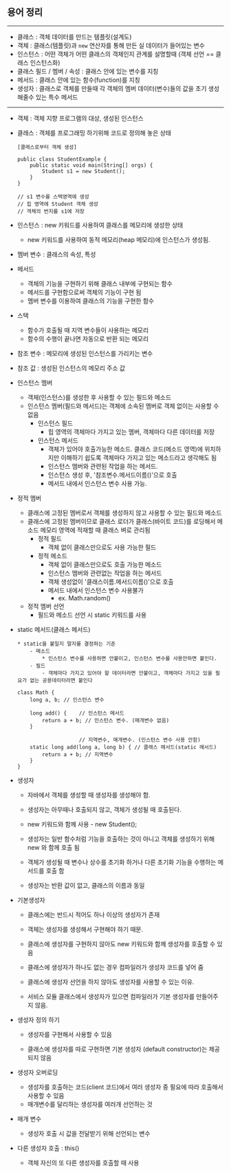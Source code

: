## 용어 정리
---
- 클래스 : 객체 데이터를 만드는 템플릿(설계도)
- 객체 : 클래스(템플릿)과 `new` 연산자를 통해 만든 실 데이터가 들어있는 변수
- 인스턴스 : 어떤 객체가 어떤 클래스의 객체인지 관계를 설명할때 (객체 선언 == 클래스 인스턴스화)
- 클래스 필드 / 멤버 / 속성 : 클래스 안에 있는 변수를 지칭
- 메서드 : 클래스 안에 있는 함수(function)를 지칭
- 생성자 : 클래스로 객체를 만들때 각 객체의 멤버 데이터(변수)들의 값을 초기 생성 해줄수 있는 특수 메서드
---


- 객체 : 객체 지향 프로그램의 대상, 생성된 인스턴스 

- 클래스 : 객체를 프로그래밍 하기위해 코드로 정의해 놓은 상태 
    ```
    [클래스로부터 객체 생성]
    
    public class StudentExample {
        public static void main(String[] orgs) {
            Student s1 = new Student();
        }
    }

    // s1 변수를 스택영역에 생성
    // 힙 영역에 Student 객체 생성
    // 객체의 번지를 s1에 저장
    ```

- 인스턴스 : new 키워드를 사용하여 클래스를 메모리에 생성한 상태 
    - new 키워드를 사용하여 동적 메모리(heap 메모리)에 인스턴스가 생성됨.

- 멤버 변수 : 클래스의 속성, 특성 

- 메서드 
    - 객체의 기능을 구현하기 위해 클래스 내부에 구현되는 함수
    - 메서드를 구현함으로써 객체의 기능이 구현 됨
    - 멤버 변수를 이용하여 클래스의 기능을 구현한 함수 
    
- 스택 
    - 함수가 호출될 때 지역 변수들이 사용하는 메모리
    - 함수의 수행이 끝나면 자동으로 반환 되는 메모리

- 참조 변수 : 메모리에 생성된 인스턴스를 가리키는 변수 

- 참조 값 : 생성된 인스턴스의 메모리 주소 값

- 인스턴스 멤버 
    - 객체(인스턴스)를 생성한 후 사용할 수 있는 필드와 메소드
    - 인스턴스 멤버(필드와 메서드)는 객체에 소속된 멤버로 객체 없이는 사용할 수 없음
        - 인스턴스 필드
            - 힙 영역의 객체마다 가지고 있는 멤버, 객체마다 다른 데이터를 저장
        - 인스턴스 메서드
            - 객체가 있어야 호출가능한 메소드. 클래스 코드(메소드 영역)에 위치하지만 이해하기 쉽도록 객체마다 가지고 있는 메소드라고 생각해도 됨
            * 인스턴스 멤버와 관련된 작업을 하는 메서드. 
            * 인스턴스 생성 후, '참조변수.메서드이름()'으로 호출
            * 메서드 내에서 인스턴스 변수 사용 가능. 

- 정적 멤버
    - 클래스에 고정된 멤버로서 객체를 생성하지 않고 사용할 수 있는 필드와 메소드
    - 클래스에 고정된 멤버이므로 클래스 로더가 클래스(바이트 코드)를 로딩해서 메소드 메모리 영역에 적재할 때 클래스 벼로 관리됨
        - 정적 필드
            - 객체 없이 클래스만으로도 사용 가능한 필드
        - 정적 메소드
            - 객체 없이 클래스만으로도 호출 가능한 메소드
            * 인스턴스 멤버와 관련없는 작업을 하는 메서드
            * 객체 생성없이 '클래스이름.메서드이름()'으로 호출
            * 메서드 내에서 인스턴스 변수 사용불가
                -  ex. Math.random()
    - 정적 멤버 선언
        - 필드와 메소드 선언 시 static 키워드를 사용
    
* static 메서드(클래스 메서드)
    
    ```
    * static을 붙일지 말지를 결정하는 기준 
        - 메소드
            * 인스턴스 변수를 사용하면 안붙이고, 인스턴스 변수를 사용안하면 붙인다. 
        - 필드
            - 객체마다 가지고 있어야 할 데이터라면 안붙이고, 객체마다 가지고 있을 필요가 없는 공용데이터라면 붙인다
    ```

    ```
    class Math {
        long a, b; // 인스턴스 변수

        long add() {    // 인스턴스 메서드
            return a + b; // 인스턴스 변수. (매개변수 없음)
        }

                        // 지역변수, 매개변수. (인스턴스 변수 사용 안함) 
        static long add(long a, long b) { // 클래스 메서드(static 메서드)
            return a + b; // 지역변수
        }
    }
    ```

- 생성자

    - 자바에서 객체를 생성할 때 생성자를 생성해야 함. 

    - 생성자는 아무때나 호출되지 않고, 객체가 생성될 때 호출된다. 

    - new 키워드와 함께 사용 - new Student();

    - 생성자는 일반 함수처럼 기능을 호출하는 것이 아니고 객체를 생성하기 위해 new 와 함께 호출 됨

    - 객체가 생성될 때 변수나 상수를 초기화 하거나 다른 초기화 기능을 수행하는 메서드를 호출 함

    - 생성자는 반환 값이 없고, 클래스의 이름과 동일
- 기본생성자
    - 클래스에는 반드시 적어도 하나 이상의 생성자가 존재
	- 객체는 생성자를 생성해서 구현해야 하기 때문. 

    - 클래스에 생성자를 구현하지 않아도 new 키워드와 함께 생성자를 호출할 수 있음

    - 클래스에 생성자가 하나도 없는 경우 컴파일러가 생성자 코드를 넣어 줌
	- 클래스에 생성자 선언을 하지 않아도 생성자를 사용할 수 있는 이유.
	- 서비스 모듈 클래스에서 생성자가 있으면 컴파일러가 기본 생성자를 만들어주지 않음. 
- 생성자 정의 하기​

    - 생성자를 구현해서 사용할 수 있음

    - 클래스에 생성자를 따로 구현하면 기본 생성자 (default constructor)는 제공되지 않음
- 생성자 오버로딩
    - 생성자를 호출하는 코드(client 코드)에서 여러 생성자 중 필요에 따라 호출해서 사용할 수 있음
    - 매개변수를 달리하는 생성자를 여러개 선언하는 것
- 매개 변수
    - 생성자 호출 시 값을 전달받기 위해 선언되는 변수
- 다른 생성자 호출 : this()
    - 객체 자신의 또 다른 생성자를 호출할 때 사용